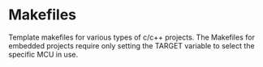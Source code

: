 # Makefiles
Template makefiles for various types of c/c++ projects.
The Makefiles for embedded projects require only setting the TARGET
variable to select the specific MCU in use.
